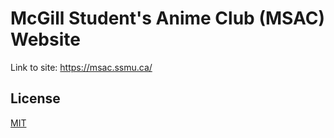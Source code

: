 # McGill Student's Anime Club (MSAC) Website
Link to site: https://msac.ssmu.ca/

## License
[MIT](https://choosealicense.com/licenses/mit/)
